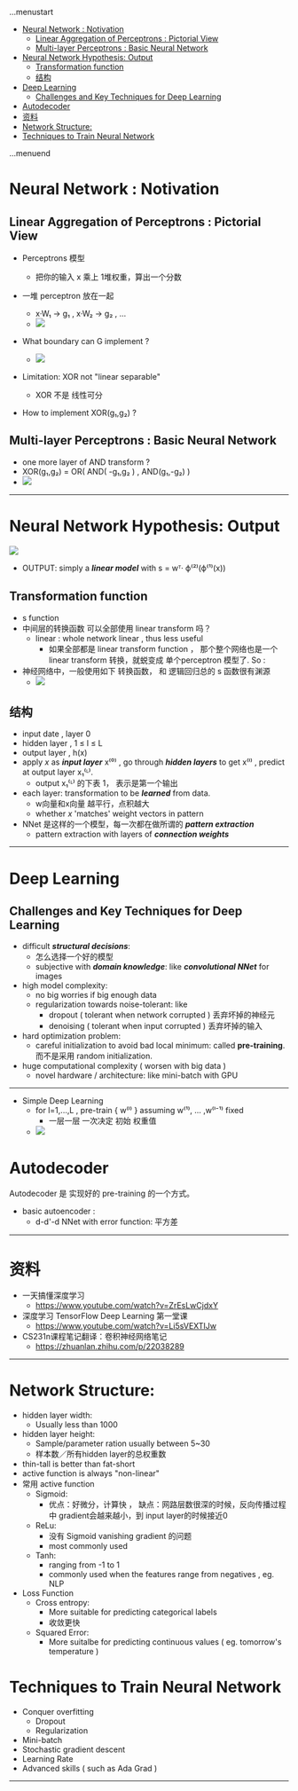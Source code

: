 ...menustart

 - [Neural Network : Notivation](#5974f31b4017afa6df21ffb9b31e2666)
     - [Linear Aggregation of Perceptrons : Pictorial View](#38ccc56b9a6fc2fd501fcc0bd27a0b45)
     - [Multi-layer Perceptrons : Basic Neural Network](#57bc3e3d04ba0a7c8184820673a233ed)
 - [Neural Network Hypothesis: Output](#6e543476b9761e3e5988cfc245333417)
     - [Transformation function](#ad0de27f8c1618cd8eb6d8738e12ab57)
     - [结构](#8a95a6d10dea403031ff71630d469a27)
 - [Deep Learning](#6a68b6412b3d8a605c374d3c59e02694)
     - [Challenges and Key Techniques for Deep Learning](#4e961821374743cc679d4351f5717263)
 - [Autodecoder](#9703d584c6cdcaf305edeb3f0567cd9e)
 - [资料](#447564e4e2b0171973515a26650e66a2)
 - [Network Structure:](#43751e4eda3557fca7ab0f1b99c3e6c7)
 - [Techniques to Train Neural Network](#20c649642589dd245bfa69669261e277)

...menuend


<h2 id="5974f31b4017afa6df21ffb9b31e2666"></h2>

# Neural Network : Notivation

<h2 id="38ccc56b9a6fc2fd501fcc0bd27a0b45"></h2>

## Linear Aggregation of Perceptrons : Pictorial View 

 - Perceptrons 模型
    - 把你的输入 x 乘上 1堆权重，算出一个分数 
 - 一堆 perceptron 放在一起
    - x·W₁ -> g₁ , x·W₂ -> g₂ , ...
    - ![](https://raw.githubusercontent.com/mebusy/notes/master/imgs/TU_ml_perceptron_model.png)

 - What boundary can G implement ?
    - ![](https://raw.githubusercontent.com/mebusy/notes/master/imgs/TU_ml_mulitple_layer_perceptron.png)
 - Limitation: XOR not "linear separable"  
    - XOR 不是 线性可分
 - How to implement XOR(g₁,g₂) ?

<h2 id="57bc3e3d04ba0a7c8184820673a233ed"></h2>

## Multi-layer Perceptrons : Basic Neural Network

 - one more layer of AND transform ?
 - XOR(g₁,g₂) = OR( AND( -g₁,g₂ ) , AND(g₁,-g₂) )
 - ![](https://raw.githubusercontent.com/mebusy/notes/master/imgs/TU_ml_aggressive_perceptron_model.png)

---


<h2 id="6e543476b9761e3e5988cfc245333417"></h2>

# Neural Network Hypothesis: Output

![](https://raw.githubusercontent.com/mebusy/notes/master/imgs/TU_ml_nn_output.png)

 - OUTPUT: simply a ***linear model*** with s = wᵀ· ϕ⁽²⁾(ϕ⁽¹⁾(x)) 

<h2 id="ad0de27f8c1618cd8eb6d8738e12ab57"></h2>

## Transformation function

 - s function
 - 中间层的转换函数 可以全部使用 linear transform 吗？
    - linear : whole network linear , thus less useful
        - 如果全部都是 linear transform function ， 那个整个网络也是一个 linear transform 转换，就蜕变成 单个perceptron 模型了. So :
 - 神经网络中，一般使用如下 转换函数， 和 逻辑回归总的 s 函数很有渊源
    - ![](https://raw.githubusercontent.com/mebusy/notes/master/imgs/TU_ml_h_function_inNN.png)

<h2 id="8a95a6d10dea403031ff71630d469a27"></h2>

## 结构

 - input date , layer 0
 - hidden layer , 1 ≤ l ≤ L 
 - output layer , h(x)
 - apply *x* as ***input layer*** x⁽⁰⁾ , go through ***hidden layers*** to get x⁽ˡ⁾ , predict at output layer x₁⁽ᴸ⁾.
    - output x₁⁽ᴸ⁾ 的下表 1， 表示是第一个输出
 - each layer: transformation to be ***learned*** from data.
    - w向量和x向量 越平行，点积越大
    - whether *x* 'matches' weight vectors in pattern
 - NNet 是这样的一个模型，每一次都在做所谓的  ***pattern extraction***
    - pattern extraction with layers of ***connection weights***

---

<h2 id="6a68b6412b3d8a605c374d3c59e02694"></h2>

# Deep Learning

<h2 id="4e961821374743cc679d4351f5717263"></h2>

## Challenges and Key Techniques for Deep Learning

 - difficult ***structural decisions***:
    - 怎么选择一个好的模型
    - subjective with ***domain knowledge***: like ***convolutional NNet*** for images
 - high model complexity:
    - no big worries if big enough data
    - regularization towards noise-tolerant: like
        - dropout ( tolerant when network corrupted ) 丢弃坏掉的神经元
        - denoising ( tolerant when input corrupted ) 丢弃坏掉的输入
 - hard optimization problem:
    - careful initialization to avoid bad local minimum: called **pre-training**. 而不是采用 random initialization.
 - huge computational complexity ( worsen with big data )
    - novel hardware / architecture: like mini-batch with GPU

---

 - Simple Deep Learning
    - for l=1,...,L , pre-train { w⁽ˡ⁾ } assuming w⁽¹⁾, ... ,w⁽ˡ⁻¹⁾ fixed
        - 一层一层 一次决定  初始 权重值
    - ![](https://raw.githubusercontent.com/mebusy/notes/master/imgs/TU_ml_dl_weight_init.png)
 
<h2 id="9703d584c6cdcaf305edeb3f0567cd9e"></h2>

# Autodecoder

Autodecoder 是 实现好的 pre-training 的一个方式。

 - basic autoencoder :
    - d-d'-d NNet with error function: 平方差



---

<h2 id="447564e4e2b0171973515a26650e66a2"></h2>

# 资料

 - 一天搞懂深度学习
    - https://www.youtube.com/watch?v=ZrEsLwCjdxY
 - 深度学习 TensorFlow Deep Learning 第一堂课
    - https://www.youtube.com/watch?v=Li5sVEXTIJw
 - CS231n课程笔记翻译：卷积神经网络笔记
    - https://zhuanlan.zhihu.com/p/22038289
---

<h2 id="43751e4eda3557fca7ab0f1b99c3e6c7"></h2>

# Network Structure: 
 
 - hidden layer width:
    - Usually less than 1000
 - hidden layer height:
    - Sample/parameter ration usually between 5~30
    - 样本数／所有hidden layer的总权重数
 - thin-tall is better than fat-short
 - active function is always "non-linear"
 - 常用 active function
    - Sigmoid: 
        - 优点：好微分，计算快 ， 缺点：网路层数很深的时候，反向传播过程中 gradient会越来越小，到 input layer的时候接近0
    - ReLu: 
        - 没有 Sigmoid  vanishing gradient 的问题
        - most commonly used
    - Tanh: 
        - ranging from -1 to 1
        - commonly used when the features range from negatives , eg. NLP
 - Loss Function
    - Cross entropy:
        - More suitable for predicting categorical labels
        - 收敛更快
    - Squared Error:
        - More suitalbe for predicting continuous values ( eg. tomorrow's temperature )
 
<h2 id="20c649642589dd245bfa69669261e277"></h2>

# Techniques to Train Neural Network 

 - Conquer overfitting
    - Dropout
    - Regularization
 - Mini-batch
 - Stochastic gradient descent
 - Learning Rate
 - Advanced skills ( such as Ada Grad )



 


---



